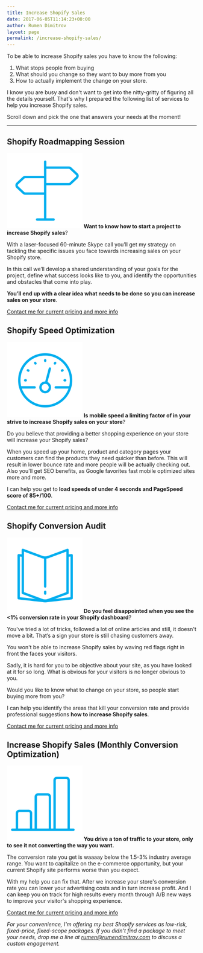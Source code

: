 ```yaml
---
title: Increase Shopify Sales
date: 2017-06-05T11:14:23+00:00
author: Rumen Dimitrov
layout: page
permalink: /increase-shopify-sales/
---
```

To be able to increase Shopify sales you have to know the following:
<ol>
 	<li>What stops people from buying</li>
 	<li>What should you change so they want to buy more from you</li>
 	<li>How to actually implement the change on your store.</li>
</ol>
I know you are busy and don't want to get into the nitty-gritty of figuring all the details yourself. That's why I prepared the following list of services to help you increase Shopify sales.

Scroll down and pick the one that answers your needs at the moment!

<hr />

<h2>Shopify Roadmapping Session</h2>
<img class="wp-image-205 alignnone service-icon" src="/wp-content/uploads/2018/02/shopify-roadmapping.svg" alt="" width="200" height="200" />
<strong>Want to know how to start a project to increase Shopify sales</strong>?

With a laser-focused 60-minute Skype call you’ll get my strategy on tackling the specific issues you face towards increasing sales on your Shopify store.

In this call we’ll develop a shared understanding of your goals for the project, define what success looks like to you, and identify the opportunities and obstacles that come into play.

<strong>You’ll end up with a clear idea what needs to be done so you can increase sales on your store</strong>.

<a href="/contact/" target="_blank" rel="noopener">Contact me for current pricing and more info</a>

<h2>Shopify Speed Optimization</h2>
<img class="wp-image-206 alignnone service-icon" src="/wp-content/uploads/2018/02/shopify-speed-optimization.svg" alt="" width="200" />
<strong>Is mobile speed a limiting factor of in your strive to increase Shopify sales on your store</strong>?

Do you believe that providing a better shopping experience on your store will increase your Shopify sales?

When you speed up your home, product and category pages your customers can find the products they need quicker than before. This will result in lower bounce rate and more people will be actually checking out. Also you'll get SEO benefits, as Google favorites fast mobile optimized sites more and more.

I can help you get to <strong>load speeds of under 4 seconds and PageSpeed score of 85+/100</strong>.

<a href="/contact/" target="_blank" rel="noopener">Contact me for current pricing and more info</a>

<h2 id="shopify-conversion-audit">Shopify Conversion Audit</h2>
<img class="wp-image-204 alignnone service-icon" src="/wp-content/uploads/2018/02/shopify-conversion-audit.svg" alt="" width="200" />
<strong>Do you feel disappointed when you see the &lt;1% conversion rate in your Shopify dashboard</strong>?

You've tried a lot of tricks, followed a lot of online articles and still, it doesn't move a bit. That’s a sign your store is still chasing customers away.

You won't be able to increase Shopify sales by waving red flags right in front the faces your visitors.

Sadly, it is hard for you to be objective about your site, as you have looked at it for so long. What is obvious for your visitors is no longer obvious to you.

Would you like to know what to change on your store, so people start buying more from you?

I can help you identify the areas that kill your conversion rate and provide professional suggestions <strong>how to increase Shopify sales</strong>.

<a href="/contact/" target="_blank" rel="noopener">Contact me for current pricing and more info</a>

<h2>Increase Shopify Sales (Monthly Conversion Optimization)</h2>
<img class="wp-image-203 alignnone service-icon" src="/wp-content/uploads/2018/02/increase-shopify-sales.svg" alt="" width="200" />
<strong>You drive a ton of traffic to your store, only to see it not converting the way you want. </strong>

The conversion rate you get is waaaay below the 1.5-3% industry average range. You want to capitalize on the e-commerce opportunity, but your current Shopify site performs worse than you expect.

With my help you can fix that. After we increase your store's conversion rate you can lower your advertising costs and in turn increase profit. And I can keep you on track for high results every month through A/B new ways to improve your visitor's shopping experience.

<a href="/contact/" target="_blank" rel="noopener">Contact me for current pricing and more info</a>

<em>For your convenience, I'm offering my best Shopify services as low-risk, fixed-price, fixed-scope packages. If you didn't find a package to meet your needs, drop me a line at <a href="mailto:rumen@rumendimitrov.com">rumen@rumendimitrov.com</a> to discuss a custom engagement.</em>

<!--
<h2>Shopify Theme Customization</h2>
Would you like to offer better shopping experience on your Shopify store? Would you like to improve your home, product or category pages so your customers find the information they need quickly? This will result in lower bounce rate, less questions about the products and more people actually checking-out.

I can help you tweak your Shopify store to better serve the needs of your customers.

This service starts from $299. <a href="/contact/" target="_blank">Contact me for more info</a>.

-->
<style>
/* Desktops and laptops ----------- */
@media only screen  and (min-width : 1224px) {
.service-icon {
float: left;
margin-left: calc(-200px - 1.75em);
}

}
</style>